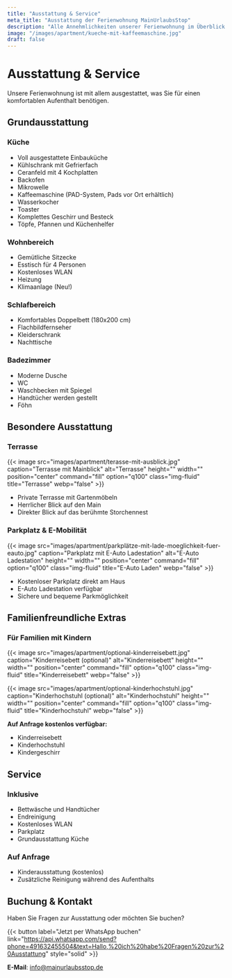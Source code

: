 ```yaml
---
title: "Ausstattung & Service"
meta_title: "Ausstattung der Ferienwohnung MainUrlaubsStop"
description: "Alle Annehmlichkeiten unserer Ferienwohnung im Überblick - von der voll ausgestatteten Küche bis zur E-Auto Ladestation."
image: "/images/apartment/kueche-mit-kaffeemaschine.jpg"
draft: false
---
```


# Ausstattung & Service

Unsere Ferienwohnung ist mit allem ausgestattet, was Sie für einen komfortablen Aufenthalt benötigen.

## Grundausstattung

### Küche
- Voll ausgestattete Einbauküche
- Kühlschrank mit Gefrierfach
- Ceranfeld mit 4 Kochplatten
- Backofen
- Mikrowelle
- Kaffeemaschine (PAD-System, Pads vor Ort erhältlich)
- Wasserkocher
- Toaster
- Komplettes Geschirr und Besteck
- Töpfe, Pfannen und Küchenhelfer

### Wohnbereich
- Gemütliche Sitzecke
- Esstisch für 4 Personen
- Kostenloses WLAN
- Heizung
- Klimaanlage (Neu!)

### Schlafbereich
- Komfortables Doppelbett (180x200 cm)
- Flachbildfernseher
- Kleiderschrank
- Nachttische

### Badezimmer
- Moderne Dusche
- WC
- Waschbecken mit Spiegel
- Handtücher werden gestellt
- Föhn

## Besondere Ausstattung

### Terrasse
{{< image src="images/apartment/terasse-mit-ausblick.jpg" caption="Terrasse mit Mainblick" alt="Terrasse" height="" width="" position="center" command="fill" option="q100" class="img-fluid" title="Terrasse" webp="false" >}}

- Private Terrasse mit Gartenmöbeln
- Herrlicher Blick auf den Main
- Direkter Blick auf das berühmte Storchennest

### Parkplatz & E-Mobilität
{{< image src="images/apartment/parkplätze-mit-lade-moeglichkeit-fuer-eauto.jpg" caption="Parkplatz mit E-Auto Ladestation" alt="E-Auto Ladestation" height="" width="" position="center" command="fill" option="q100" class="img-fluid" title="E-Auto Laden" webp="false" >}}

- Kostenloser Parkplatz direkt am Haus
- E-Auto Ladestation verfügbar
- Sichere und bequeme Parkmöglichkeit

## Familienfreundliche Extras

### Für Familien mit Kindern
{{< image src="images/apartment/optional-kinderreisebett.jpg" caption="Kinderreisebett (optional)" alt="Kinderreisebett" height="" width="" position="center" command="fill" option="q100" class="img-fluid" title="Kinderreisebett" webp="false" >}}

{{< image src="images/apartment/optional-kinderhochstuhl.jpg" caption="Kinderhochstuhl (optional)" alt="Kinderhochstuhl" height="" width="" position="center" command="fill" option="q100" class="img-fluid" title="Kinderhochstuhl" webp="false" >}}

**Auf Anfrage kostenlos verfügbar:**
- Kinderreisebett
- Kinderhochstuhl
- Kindergeschirr

## Service

### Inklusive
- Bettwäsche und Handtücher
- Endreinigung
- Kostenloses WLAN
- Parkplatz
- Grundausstattung Küche

### Auf Anfrage
- Kinderausstattung (kostenlos)
- Zusätzliche Reinigung während des Aufenthalts

## Buchung & Kontakt

Haben Sie Fragen zur Ausstattung oder möchten Sie buchen?

{{< button label="Jetzt per WhatsApp buchen" link="https://api.whatsapp.com/send?phone=491632455504&text=Hallo,%20ich%20habe%20Fragen%20zur%20Ausstattung" style="solid" >}}

**E-Mail**: info@mainurlaubsstop.de